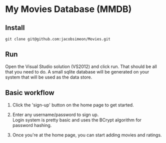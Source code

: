 # My Movies Database (MMDB)

## Install

```
git clone git@github.com:jacobsimeon/Movies.git
```

## Run

Open the Visual Studio solution (VS2012) and click run.
That should be all that you need to do.  A small sqlite database will
be generated on your system that will be used as the data store.

## Basic workflow

1. Click the 'sign-up' button on the home page to get started.
2. Enter any username/password to sign up.  
  Login system is pretty basic and uses the BCrypt algorithm for password hashing.

3. Once you're at the home page, you can start adding movies and ratings.

